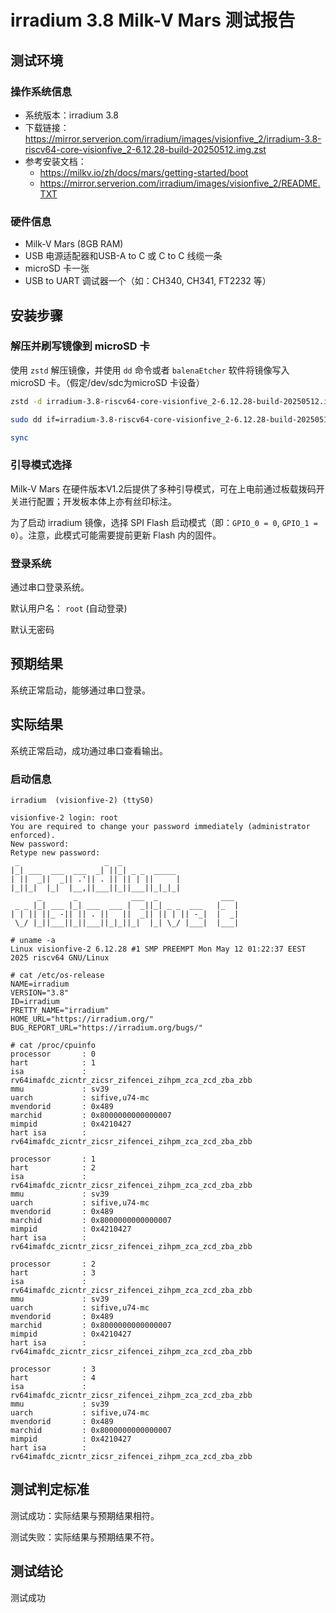 # irradium 3.8 Milk-V Mars 测试报告

## 测试环境

### 操作系统信息

- 系统版本：irradium 3.8
- 下载链接：<https://mirror.serverion.com/irradium/images/visionfive_2/irradium-3.8-riscv64-core-visionfive_2-6.12.28-build-20250512.img.zst>
- 参考安装文档：
  - <https://milkv.io/zh/docs/mars/getting-started/boot>
  - <https://mirror.serverion.com/irradium/images/visionfive_2/README.TXT>

### 硬件信息

- Milk-V Mars (8GB RAM)
- USB 电源适配器和USB-A to C 或 C to C 线缆一条
- microSD 卡一张
- USB to UART 调试器一个（如：CH340, CH341, FT2232 等）

## 安装步骤

### 解压并刷写镜像到 microSD 卡

使用 `zstd` 解压镜像，并使用 `dd` 命令或者 `balenaEtcher` 软件将镜像写入 microSD 卡。（假定/dev/sdc为microSD 卡设备）

```bash
zstd -d irradium-3.8-riscv64-core-visionfive_2-6.12.28-build-20250512.img.zst

sudo dd if=irradium-3.8-riscv64-core-visionfive_2-6.12.28-build-20250512.img of=/dev/sdc bs=1M status=progress

sync
```

### 引导模式选择

Milk-V Mars 在硬件版本V1.2后提供了多种引导模式，可在上电前通过板载拨码开关进行配置；开发板本体上亦有丝印标注。

为了启动 irradium 镜像，选择 SPI Flash 启动模式（即：`GPIO_0 = 0`, `GPIO_1 = 0`）。注意，此模式可能需要提前更新 Flash 内的固件。

### 登录系统

通过串口登录系统。

默认用户名： `root` (自动登录)

默认无密码

## 预期结果

系统正常启动，能够通过串口登录。

## 实际结果

系统正常启动，成功通过串口查看输出。

### 启动信息

```log
irradium  (visionfive-2) (ttyS0)

visionfive-2 login: root
You are required to change your password immediately (administrator enforced).
New password:
Retype new password:
 _                   _  _
|_| ___  ___  ___  _| ||_| _ _  _____
| ||  _||  _|| .'|| . || || | ||     |
|_||_|  |_|  |__,||___||_||___||_|_|_|
      _       _            ___  _              ___
 _ _ |_| ___ |_| ___  ___ |  _||_| _ _  ___   |_  |
| | || ||_ -|| || . ||   ||  _|| || | || -_|  |  _|
 \_/ |_||___||_||___||_|_||_|  |_| \_/ |___|  |___|

# uname -a
Linux visionfive-2 6.12.28 #1 SMP PREEMPT Mon May 12 01:22:37 EEST 2025 riscv64 GNU/Linux

# cat /etc/os-release
NAME=irradium
VERSION="3.8"
ID=irradium
PRETTY_NAME="irradium"
HOME_URL="https://irradium.org/"
BUG_REPORT_URL="https://irradium.org/bugs/"

# cat /proc/cpuinfo
processor       : 0
hart            : 1
isa             : rv64imafdc_zicntr_zicsr_zifencei_zihpm_zca_zcd_zba_zbb
mmu             : sv39
uarch           : sifive,u74-mc
mvendorid       : 0x489
marchid         : 0x8000000000000007
mimpid          : 0x4210427
hart isa        : rv64imafdc_zicntr_zicsr_zifencei_zihpm_zca_zcd_zba_zbb

processor       : 1
hart            : 2
isa             : rv64imafdc_zicntr_zicsr_zifencei_zihpm_zca_zcd_zba_zbb
mmu             : sv39
uarch           : sifive,u74-mc
mvendorid       : 0x489
marchid         : 0x8000000000000007
mimpid          : 0x4210427
hart isa        : rv64imafdc_zicntr_zicsr_zifencei_zihpm_zca_zcd_zba_zbb

processor       : 2
hart            : 3
isa             : rv64imafdc_zicntr_zicsr_zifencei_zihpm_zca_zcd_zba_zbb
mmu             : sv39
uarch           : sifive,u74-mc
mvendorid       : 0x489
marchid         : 0x8000000000000007
mimpid          : 0x4210427
hart isa        : rv64imafdc_zicntr_zicsr_zifencei_zihpm_zca_zcd_zba_zbb

processor       : 3
hart            : 4
isa             : rv64imafdc_zicntr_zicsr_zifencei_zihpm_zca_zcd_zba_zbb
mmu             : sv39
uarch           : sifive,u74-mc
mvendorid       : 0x489
marchid         : 0x8000000000000007
mimpid          : 0x4210427
hart isa        : rv64imafdc_zicntr_zicsr_zifencei_zihpm_zca_zcd_zba_zbb
```

## 测试判定标准

测试成功：实际结果与预期结果相符。

测试失败：实际结果与预期结果不符。

## 测试结论

测试成功
